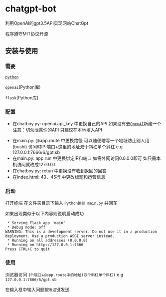 # chatgpt-bot
利用OpenAI的gpt3.5API实现网站ChatGpt

程序遵守MIT协议开源

## 安装与使用
### 需要
[`python`](python.org/downloads/)

`openai`(Python库)

`flask`(Python库)

### 配置
* 在chatboy.py: openai.api_key 中更换自己的API   如果没有去[`OpenAI`](https://platform.openai.com/account/api-keys)新建一个 注意：切勿泄露你的API 只建议在本地填入API
- 在main.py: @app.route 中更换路径   可以随便瞎写一个地址防止别人用(bushi) 访问时IP:端口+这里的地址双个斜杠单个斜杠 e.g 127.0.0.1:7666/6/gpt.sb
- 在main.py: app.run 中更换绑定IP和端口   如需外网访问0.0.0.0即可 如只需本机访问就改成127.0.0.1
- 在chatboy.py: retun 中更换没有收到返回的回答
- 在index.html: 43、45行 中更改标题和运营信息

### 启动
打开终端 在文件夹目录下输入 `Python路径 main.py` 并回车

如果出现类似于以下内容则说明启动成功
```
 * Serving Flask app 'main'
 * Debug mode: off
WARNING: This is a development server. Do not use it in a production deployment. Use a production WSGI server instead.
 * Running on all addresses (0.0.0.0)
 * Running on http://127.0.0.1:7666
Press CTRL+C to quit
```

### 使用
浏览器访问 `IP`:`端口`+`@app.route中的地址(双个斜杠单个斜杠)` e.g `127.0.0.1:7666/6/gpt.sb`

在输入框中输入问题按`发送`键发送
